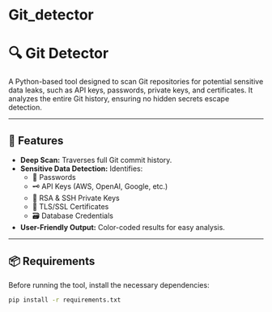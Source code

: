 # Git_detector
# 🔍 Git Detector

A Python-based tool designed to scan Git repositories for potential sensitive data leaks, such as API keys, passwords, private keys, and certificates. It analyzes the entire Git history, ensuring no hidden secrets escape detection.

---

## 🚀 Features
- **Deep Scan:** Traverses full Git commit history.
- **Sensitive Data Detection:** Identifies:
  - 🔑 Passwords
  - 🗝️ API Keys (AWS, OpenAI, Google, etc.)
  - 📄 RSA & SSH Private Keys
  - 🔐 TLS/SSL Certificates
  - 🗃️ Database Credentials
- **User-Friendly Output:** Color-coded results for easy analysis.

---

## 📦 Requirements
Before running the tool, install the necessary dependencies:

```bash
pip install -r requirements.txt
